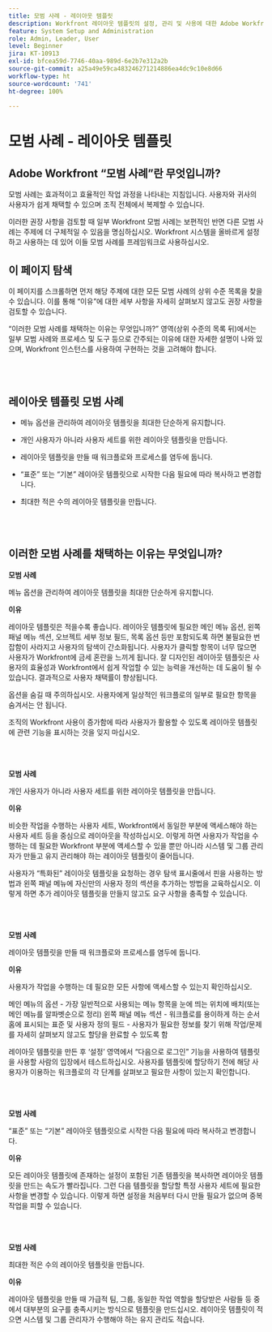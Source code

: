 ```yaml
---
title: 모범 사례 - 레이아웃 템플릿
description: Workfront 레이아웃 템플릿의 설정, 관리 및 사용에 대한 Adobe Workfront 전문가의 모범 사례 권장 사항을 살펴봅니다.
feature: System Setup and Administration
role: Admin, Leader, User
level: Beginner
jira: KT-10913
exl-id: bfcea59d-7746-40aa-989d-6e2b7e312a2b
source-git-commit: a25a49e59ca483246271214886ea4dc9c10e8d66
workflow-type: ht
source-wordcount: '741'
ht-degree: 100%

---
```


# 모범 사례 - 레이아웃 템플릿

## Adobe Workfront “모범 사례”란 무엇입니까?

모범 사례는 효과적이고 효율적인 작업 과정을 나타내는 지침입니다. 사용자와 귀사의 사용자가 쉽게 채택할 수 있으며 조직 전체에서 복제할 수 있습니다.

이러한 권장 사항을 검토할 때 일부 Workfront 모범 사례는 보편적인 반면 다른 모범 사례는 주제에 더 구체적일 수 있음을 명심하십시오. Workfront 시스템을 올바르게 설정하고 사용하는 데 있어 이들 모범 사례를 프레임워크로 사용하십시오.

## 이 페이지 탐색

이 페이지를 스크롤하면 먼저 해당 주제에 대한 모든 모범 사례의 상위 수준 목록을 찾을 수 있습니다. 이를 통해 “이유”에 대한 세부 사항을 자세히 살펴보지 않고도 권장 사항을 검토할 수 있습니다.

“이러한 모범 사례를 채택하는 이유는 무엇입니까?” 영역(상위 수준의 목록 뒤)에서는 일부 모범 사례와 프로세스 및 도구 등으로 간주되는 이유에 대한 자세한 설명이 나와 있으며, Workfront 인스턴스를 사용하여 구현하는 것을 고려해야 합니다.

</br>
</br>

## 레이아웃 템플릿 모범 사례

* 메뉴 옵션을 관리하여 레이아웃 템플릿을 최대한 단순하게 유지합니다.

* 개인 사용자가 아니라 사용자 세트를 위한 레이아웃 템플릿을 만듭니다.

* 레이아웃 템플릿을 만들 때 워크플로와 프로세스를 염두에 둡니다.

* “표준” 또는 “기본” 레이아웃 템플릿으로 시작한 다음 필요에 따라 복사하고 변경합니다.

* 최대한 적은 수의 레이아웃 템플릿을 만듭니다.

</br>
</br>

## 이러한 모범 사례를 채택하는 이유는 무엇입니까?

**모범 사례**

메뉴 옵션을 관리하여 레이아웃 템플릿을 최대한 단순하게 유지합니다.

**이유**

레이아웃 템플릿은 적을수록 좋습니다. 레이아웃 템플릿에 필요한 메인 메뉴 옵션, 왼쪽 패널 메뉴 섹션, 오브젝트 세부 정보 필드, 목록 옵션 등만 포함되도록 하면 불필요한 번잡함이 사라지고 사용자의 탐색이 간소화됩니다. 사용자가 클릭할 항목이 너무 많으면 사용자가 Workfront에 금세 혼란을 느끼게 됩니다. 잘 디자인된 레이아웃 템플릿은 사용자의 효율성과 Workfront에서 쉽게 작업할 수 있는 능력을 개선하는 데 도움이 될 수 있습니다. 결과적으로 사용자 채택률이 향상됩니다.

옵션을 숨길 때 주의하십시오. 사용자에게 일상적인 워크플로의 일부로 필요한 항목을 숨겨서는 안 됩니다.

조직의 Workfront 사용이 증가함에 따라 사용자가 활용할 수 있도록 레이아웃 템플릿에 관련 기능을 표시하는 것을 잊지 마십시오.

</br>
</br>

**모범 사례**

개인 사용자가 아니라 사용자 세트를 위한 레이아웃 템플릿을 만듭니다.

**이유**

비슷한 작업을 수행하는 사용자 세트, Workfront에서 동일한 부분에 액세스해야 하는 사용자 세트 등을 중심으로 레이아웃을 작성하십시오. 이렇게 하면 사용자가 작업을 수행하는 데 필요한 Workfront 부분에 액세스할 수 있을 뿐만 아니라 시스템 및 그룹 관리자가 만들고 유지 관리해야 하는 레이아웃 템플릿이 줄어듭니다.

사용자가 “특화된” 레이아웃 템플릿을 요청하는 경우 탐색 표시줄에서 핀을 사용하는 방법과 왼쪽 패널 메뉴에 자신만의 사용자 정의 섹션을 추가하는 방법을 교육하십시오. 이렇게 하면 추가 레이아웃 템플릿을 만들지 않고도 요구 사항을 충족할 수 있습니다.

</br>
</br>

**모범 사례**

레이아웃 템플릿을 만들 때 워크플로와 프로세스를 염두에 둡니다.

**이유**

사용자가 작업을 수행하는 데 필요한 모든 사항에 액세스할 수 있는지 확인하십시오.

메인 메뉴의 옵션 - 가장 일반적으로 사용되는 메뉴 항목을 눈에 띄는 위치에 배치(또는 메인 메뉴를 알파벳순으로 정리)
왼쪽 패널 메뉴 섹션 - 워크플로를 용이하게 하는 순서
홈에 표시되는 표준 및 사용자 정의 필드 - 사용자가 필요한 정보를 찾기 위해 작업/문제를 자세히 살펴보지 않고도 할당을 완료할 수 있도록 함

레이아웃 템플릿을 만든 후 ‘설정’ 영역에서 “다음으로 로그인” 기능을 사용하여 템플릿을 사용할 사람의 입장에서 테스트하십시오. 사용자를 템플릿에 할당하기 전에 해당 사용자가 이용하는 워크플로의 각 단계를 살펴보고 필요한 사항이 있는지 확인합니다.

</br>
</br>

**모범 사례**

“표준” 또는 “기본” 레이아웃 템플릿으로 시작한 다음 필요에 따라 복사하고 변경합니다.

**이유**

모든 레이아웃 템플릿에 존재하는 설정이 포함된 기존 템플릿을 복사하면 레이아웃 템플릿을 만드는 속도가 빨라집니다. 그런 다음 템플릿을 할당할 특정 사용자 세트에 필요한 사항을 변경할 수 있습니다. 이렇게 하면 설정을 처음부터 다시 만들 필요가 없으며 중복 작업을 피할 수 있습니다.

</br>
</br>


**모범 사례**

최대한 적은 수의 레이아웃 템플릿을 만듭니다.

**이유**

레이아웃 템플릿을 만들 때 가급적 팀, 그룹, 동일한 작업 역할을 할당받은 사람들 등 중에서 대부분의 요구를 충족시키는 방식으로 템플릿을 만드십시오. 레이아웃 템플릿이 적으면 시스템 및 그룹 관리자가 수행해야 하는 유지 관리도 적습니다.

